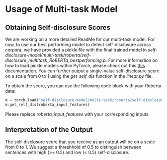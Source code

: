 # Usage of Multi-task Model

## Obtaining Self-disclosure Scores

We are working on a more detailed ReadMe for our multi-task model. For now, to use our best performing model to detect self-disclosure across corpora, we have provided a pickle file with the final trained model in *self-disclosure-model/multi-task/roberta/self-disclosure_multitask_RoBERTa_bestperforming.p*. For more information on how to load pickle models within PyTorch, please check out this [this](https://pytorch.org/tutorials/beginner/saving_loading_models.html) documentation. You can further output a single-value self-disclosure score on a scale from 0 to 1 using the *get_self_dis* function in the *linear.py* file.

To obtain the score, you can use the following code block with your Roberta data: 

```python
m = torch.load("self-disclosure-model/multi-task/roberta/self-disclosure_multitask_RoBERTa_bestperforming.p")
m.get_self_dis(roberta_input_features)
```
Please replace _roberta\_input\_features_ with your corresponding inputs.

## Interpretation of the Output

The self-disclosure score that you receive as an output will be on a scale from 0 to 1. We suggest a threshhold of 0.5 to distinguish between sentences with high (>= 0.5) and low (< 0.5) self-disclosure.

